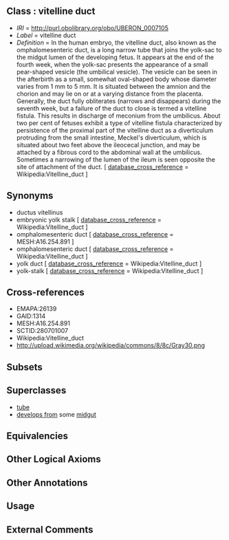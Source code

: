 
## Class : vitelline duct

 * *IRI* = http://purl.obolibrary.org/obo/UBERON_0007105
 * *Label* = vitelline duct
 * *Definition* = In the human embryo, the vitelline duct, also known as the omphalomesenteric duct, is a long narrow tube that joins the yolk-sac to the midgut lumen of the developing fetus. It appears at the end of the fourth week, when the yolk-sac presents the appearance of a small pear-shaped vesicle (the umbilical vesicle). The vesicle can be seen in the afterbirth as a small, somewhat oval-shaped body whose diameter varies from 1 mm to 5 mm. It is situated between the amnion and the chorion and may lie on or at a varying distance from the placenta. Generally, the duct fully obliterates (narrows and disappears) during the seventh week, but a failure of the duct to close is termed a vitelline fistula. This results in discharge of meconium from the umbilicus. About two per cent of fetuses exhibit a type of vitelline fistula characterized by persistence of the proximal part of the vitelline duct as a diverticulum protruding from the small intestine, Meckel's diverticulum, which is situated about two feet above the ileocecal junction, and may be attached by a fibrous cord to the abdominal wall at the umbilicus. Sometimes a narrowing of the lumen of the ileum is seen opposite the site of attachment of the duct. [ [database_cross_reference](../../ef/oboInOwl#hasDbXref.md) = Wikipedia:Vitelline_duct ]

## Synonyms

 * ductus vitellinus
 * embryonic yolk stalk [ [database_cross_reference](../../ef/oboInOwl#hasDbXref.md) = Wikipedia:Vitelline_duct ]
 * omphalomesenteric duct [ [database_cross_reference](../../ef/oboInOwl#hasDbXref.md) = MESH:A16.254.891 ]
 * omphalomesenteric duct [ [database_cross_reference](../../ef/oboInOwl#hasDbXref.md) = Wikipedia:Vitelline_duct ]
 * yolk duct [ [database_cross_reference](../../ef/oboInOwl#hasDbXref.md) = Wikipedia:Vitelline_duct ]
 * yolk-stalk [ [database_cross_reference](../../ef/oboInOwl#hasDbXref.md) = Wikipedia:Vitelline_duct ]

## Cross-references

 * EMAPA:26139
 * GAID:1314
 * MESH:A16.254.891
 * SCTID:280701007
 * Wikipedia:Vitelline_duct
 * http://upload.wikimedia.org/wikipedia/commons/8/8c/Gray30.png

## Subsets


## Superclasses

 * [tube](../../UBERON/25/UBERON_0000025.md)
 * [develops from](../../RO/02/RO_0002202.md) some [midgut](../../UBERON/45/UBERON_0001045.md)

## Equivalencies


## Other Logical Axioms


## Other Annotations


## Usage


## External Comments

